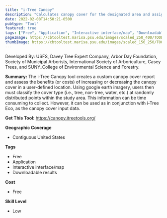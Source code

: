 ```yaml
---
title: "i-Tree Canopy"
description: "Calculates canopy cover for the designated area and assigns benefits to that calculation"
date: 2022-02-08T14:50:21-0500
pubtype: "Tool"
featured: true
tags: ["Free", "Application", "Interactive interface/map", "Downloadable results"]
pageImage: https://cbtooltest.marisa.psu.edu/images/scaled_250_400/TOOLID_57.3_ScreenCapture-1.png
thumbImage: https://cbtooltest.marisa.psu.edu/images/scaled_156_250/TOOLID_57.3_ScreenCapture-1.png
---
```

Developed By: USFS, Davey Tree Expert Company, Arbor Day Foundation, Society of Municipal Arborists, International Society of Arboriculture, Casey Trees, and SUNY_College of Environmental Science and Forestry.

**Summary:** The i-Tree Canopy tool creates a custom canopy cover report and assess the benefits (or costs) of increasing or decreasing the canopy cover in a user-defined location. Using google earth imagery, users then must classify the cover type (i.e., tree, non-tree, water, etc.) at randomly distributed points within the study area. This information can be time consuming to collect. However, it can be used as in conjunction with i-Tree Eco, as the canopy cover input data. 

__**Get This Tool:**__ https://canopy.itreetools.org/

__**Geographic Coverage**__
- Contiguous United States

__**Tags**__
-  Free
-  Application
-  Interactive interface/map
-  Downloadable results

__**Cost**__
- Free

__**Skill Level**__
- Low
